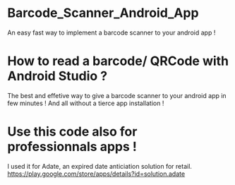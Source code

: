 # Barcode_Scanner_Android_App
An easy fast way to implement a barcode scanner to your android app !

# How to read a barcode/ QRCode with Android Studio ?
The best and effetive way to give a barcode scanner to your android app in few minutes !
And all without a tierce app installation !

# Use this code also for professionnals apps !
I used it for Adate, an expired date anticiation solution for retail.
https://play.google.com/store/apps/details?id=solution.adate
